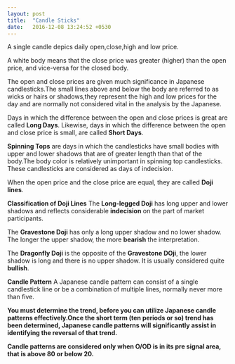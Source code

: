 ```yaml
---
layout: post
title:  "Candle Sticks"
date:   2016-12-08 13:24:52 +0530
---
```


A single candle depics daily open,close,high and low price.

A white body means that the close price was greater (higher) than the open price, and vice-versa for the closed body.

The open and close prices are given much significance in Japanese candlesticks.The small lines above and below the body are referred to as wicks or hairs or shadows,they represent the high and low prices for the day and are normally not considered vital in the analysis by the Japanese.

Days in which the difference between the open and close prices is great are called **Long Days**. Likewise, days in which the difference between the open and close price is small, are called **Short Days**.

**Spinning Tops** are days in which the candlesticks have small bodies with upper and lower shadows that are of greater length than that of the body.The body color is relatively unimportant in spinning top candlesticks. These candlesticks are considered as days of indecision.

When the open price and the close price are equal, they are called **Doji lines**.

**Classification of Doji Lines**
The **Long-legged Doji** has long upper and lower shadows and reflects considerable **indecision** on the part of market participants.

The **Gravestone Doji** has only a long upper shadow and no lower shadow. The longer the upper shadow, the more **bearish** the interpretation.

The **Dragonfly Doji** is the opposite of the **Gravestone DOji**, the lower shadow is long and there is no upper shadow. It is usually considered quite **bullish**.

**Candle Pattern** A Japanese candle pattern can consist of a single candlestick line or be a combination of multiple lines, normally never more than five.

**You must determine the trend, before you can utilize Japanese candle patterns effectively.Once the short term (ten periods or so) trend has been determined, Japanese candle patterns will significantly assist in identifying the reversal of that trend.**


**Candle patterns are considered only when O/OD is in its pre signal area, that is above 80 or below 20.**
